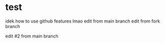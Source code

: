 # test
idek how to use github features lmao
edit from main branch
edit from fork branch

edit #2 from main branch